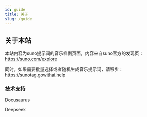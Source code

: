 ```yaml
---
id: guide
title: 关于
slug: /guide
---
```


## 关于本站

本站内容为suno提示词的音乐样例页面，内容来自suno官方的发现页：https://suno.com/explore

同时，如果需要批量选择或者随机生成音乐提示词，请移步：https://sunotag.gowithai.help

### 技术支持

Docusaurus

Deepseek